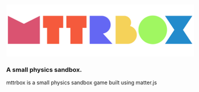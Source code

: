 ![mttrbox](./assets/logo/IconFull.svg)
### A small physics sandbox.
mttrbox is a small physics sandbox game built using matter.js
